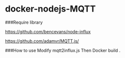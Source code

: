 docker-nodejs-MQTT
==================
###Require library

https://github.com/bencevans/node-influx

https://github.com/adamvr/MQTT.js/

###How to use
Modify mqtt2influx.js
Then
    Docker build .
